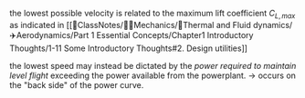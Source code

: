 the lowest possible velocity is related to the maximum lift coefficient $C_{L,max}$ as indicated in
[[📘ClassNotes/👨‍🔧Mechanics/🌊Thermal and Fluid dynamics/✈️Aerodynamics/Part 1 Essential Concepts/Chapter1 Introductory Thoughts/1-11 Some Introductory Thoughts#2. Design utilities]]

the lowest speed may instead be dictated by the *power required to maintain level flight* exceeding the power available from the powerplant. -> occurs on the "back side" of the power curve. 